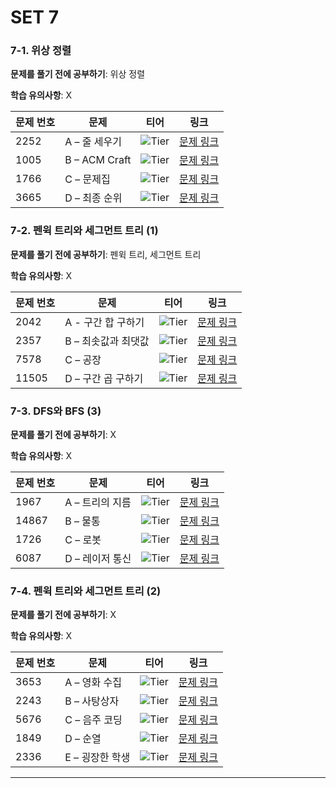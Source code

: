 # SET 7

### 7-1. 위상 정렬

**문제를 풀기 전에 공부하기**: 위상 정렬

**학습 유의사항**: X

| 문제 번호 | 문제 | 티어 | 링크 |
|------|------|------|------|
| 2252 | A – 줄 세우기 | ![Tier](https://d2gd6pc034wcta.cloudfront.net/tier/13.svg) | [문제 링크](https://www.acmicpc.net/problem/2252) |
| 1005 | B – ACM Craft | ![Tier](https://d2gd6pc034wcta.cloudfront.net/tier/13.svg) | [문제 링크](https://www.acmicpc.net/problem/1005) |
| 1766 | C – 문제집 | ![Tier](https://d2gd6pc034wcta.cloudfront.net/tier/14.svg) | [문제 링크](https://www.acmicpc.net/problem/1766) |
| 3665 | D – 최종 순위 | ![Tier](https://d2gd6pc034wcta.cloudfront.net/tier/15.svg) | [문제 링크](https://www.acmicpc.net/problem/3665) |

### 7-2. 펜윅 트리와 세그먼트 트리 (1)

**문제를 풀기 전에 공부하기**: 펜윅 트리, 세그먼트 트리

**학습 유의사항**: X

| 문제 번호 | 문제 | 티어 | 링크 |
|------|------|------|------|
| 2042 | A - 구간 합 구하기 | ![Tier](https://d2gd6pc034wcta.cloudfront.net/tier/15.svg) | [문제 링크](https://www.acmicpc.net/problem/2042) |
| 2357 | B – 최솟값과 최댓값 | ![Tier](https://d2gd6pc034wcta.cloudfront.net/tier/15.svg) | [문제 링크](https://www.acmicpc.net/problem/2357) |
| 7578 | C – 공장 | ![Tier](https://d2gd6pc034wcta.cloudfront.net/tier/16.svg) | [문제 링크](https://www.acmicpc.net/problem/7578) |
| 11505 | D – 구간 곱 구하기 | ![Tier](https://d2gd6pc034wcta.cloudfront.net/tier/15.svg) | [문제 링크](https://www.acmicpc.net/problem/11505) |

### 7-3. DFS와 BFS (3)

**문제를 풀기 전에 공부하기**: X

**학습 유의사항**: X

| 문제 번호 | 문제 | 티어 | 링크 |
|------|------|------|------|
| 1967 | A – 트리의 지름 | ![Tier](https://d2gd6pc034wcta.cloudfront.net/tier/12.svg) | [문제 링크](https://www.acmicpc.net/problem/1967) |
| 14867 | B – 물통 | ![Tier](https://d2gd6pc034wcta.cloudfront.net/tier/14.svg) | [문제 링크](https://www.acmicpc.net/problem/14867) |
| 1726 | C – 로봇 | ![Tier](https://d2gd6pc034wcta.cloudfront.net/tier/13.svg) | [문제 링크](https://www.acmicpc.net/problem/1726) |
| 6087 | D – 레이저 통신 | ![Tier](https://d2gd6pc034wcta.cloudfront.net/tier/13.svg) | [문제 링크](https://www.acmicpc.net/problem/6087) |

### 7-4. 펜윅 트리와 세그먼트 트리 (2)

**문제를 풀기 전에 공부하기**: X

**학습 유의사항**: X

| 문제 번호 | 문제 | 티어 | 링크 |
|------|------|------|------|
| 3653 | A – 영화 수집 | ![Tier](https://d2gd6pc034wcta.cloudfront.net/tier/17.svg) | [문제 링크](https://www.acmicpc.net/problem/3653) |
| 2243 | B – 사탕상자 | ![Tier](https://d2gd6pc034wcta.cloudfront.net/tier/16.svg) | [문제 링크](https://www.acmicpc.net/problem/2243) |
| 5676 | C – 음주 코딩 | ![Tier](https://d2gd6pc034wcta.cloudfront.net/tier/15.svg) | [문제 링크](https://www.acmicpc.net/problem/5676) |
| 1849 | D – 순열 | ![Tier](https://d2gd6pc034wcta.cloudfront.net/tier/17.svg) | [문제 링크](https://www.acmicpc.net/problem/1849) |
| 2336 | E – 굉장한 학생 | ![Tier](https://d2gd6pc034wcta.cloudfront.net/tier/19.svg) | [문제 링크](https://www.acmicpc.net/problem/2336) |

---